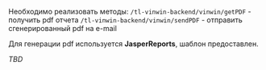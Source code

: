 Необходимо реализовать методы:
`/tl-vinwin-backend/vinwin/getPDF` - получить pdf отчета
`/tl-vinwin-backend/vinwin/sendPDF` - отправить сгенерированный pdf на e-mail

Для генерации pdf используется **JasperReports**, шаблон предоставлен.

*TBD*
